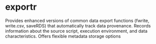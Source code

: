 # exportr
Provides enhanced versions of common data export functions      (fwrite, write.csv, saveRDS) that automatically track data provenance.     Records information about the source script, execution environment,      and data characteristics. Offers flexible metadata storage options 
